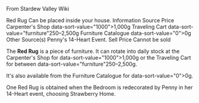 From Stardew Valley Wiki

Red Rug Can be placed inside your house. Information Source Price Carpenter's Shop data-sort-value="1000"&gt;1,000g Traveling Cart data-sort-value="furniture"250–2,500g Furniture Catalogue data-sort-value="0"&gt;0g Other Source(s) Penny's 14-Heart Event. Sell Price Cannot be sold

The **Red Rug** is a piece of furniture. It can rotate into daily stock at the Carpenter's Shop for data-sort-value="1000"&gt;1,000g or the Traveling Cart for between data-sort-value="furniture"250–2,500g.

It's also available from the Furniture Catalogue for data-sort-value="0"&gt;0g.

One Red Rug is obtained when the Bedroom is redecorated by Penny in her 14-Heart event, choosing Strawberry Home.